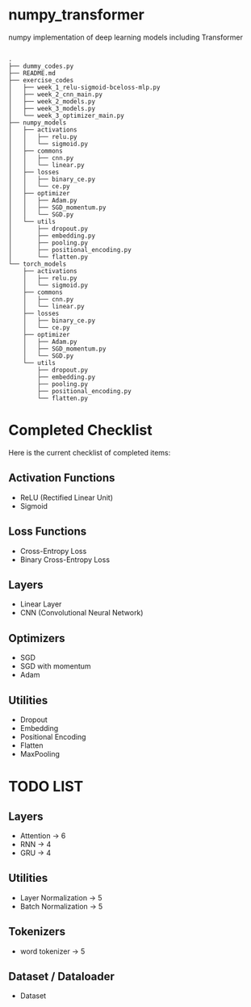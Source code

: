 # numpy_transformer
numpy implementation of deep learning models including Transformer


```

.
├── dummy_codes.py
├── README.md
├── exercise_codes
│   ├── week_1_relu-sigmoid-bceloss-mlp.py
│   ├── week_2_cnn_main.py
│   ├── week_2_models.py
│   ├── week_3_models.py
│   └── week_3_optimizer_main.py
├── numpy_models
│   ├── activations
│   │   ├── relu.py
│   │   └── sigmoid.py
│   ├── commons
│   │   ├── cnn.py
│   │   └── linear.py
│   ├── losses
│   │   ├── binary_ce.py
│   │   └── ce.py
│   ├── optimizer
│   │   ├── Adam.py
│   │   ├── SGD_momentum.py
│   │   └── SGD.py
│   └── utils
│       ├── dropout.py
│       ├── embedding.py
│       ├── pooling.py
│       ├── positional_encoding.py
│       └── flatten.py
└── torch_models
    ├── activations
    │   ├── relu.py
    │   └── sigmoid.py
    ├── commons
    │   ├── cnn.py
    │   └── linear.py
    ├── losses
    │   ├── binary_ce.py
    │   └── ce.py
    ├── optimizer
    │   ├── Adam.py
    │   ├── SGD_momentum.py
    │   └── SGD.py
    └── utils
        ├── dropout.py
        ├── embedding.py
        ├── pooling.py
        ├── positional_encoding.py
        └── flatten.py
```


# Completed Checklist

Here is the current checklist of completed items:

## Activation Functions
- ReLU (Rectified Linear Unit)
- Sigmoid

## Loss Functions
- Cross-Entropy Loss
- Binary Cross-Entropy Loss

## Layers
- Linear Layer
- CNN (Convolutional Neural Network)

## Optimizers
- SGD
- SGD with momentum
- Adam

## Utilities
- Dropout
- Embedding
- Positional Encoding
- Flatten
- MaxPooling



# TODO LIST

## Layers
- Attention -> 6
- RNN -> 4
- GRU -> 4

## Utilities
- Layer Normalization -> 5
- Batch Normalization -> 5

## Tokenizers
- word tokenizer -> 5

## Dataset / Dataloader
- Dataset